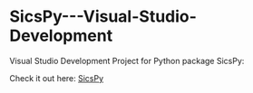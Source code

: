 # SicsPy---Visual-Studio-Development

Visual Studio Development Project for Python package SicsPy:

Check it out here: [SicsPy](https://github.com/bi4528/sicspy)
